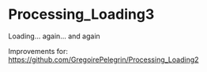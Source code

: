 # Processing_Loading3
Loading... again... and again

Improvements for: https://github.com/GregoirePelegrin/Processing_Loading2
